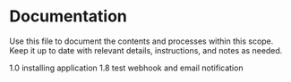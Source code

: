 # Documentation

Use this file to document the contents and processes within this scope.
Keep it up to date with relevant details, instructions, and notes as needed.


1.0 installing application
1.8 test webhook and email notification
